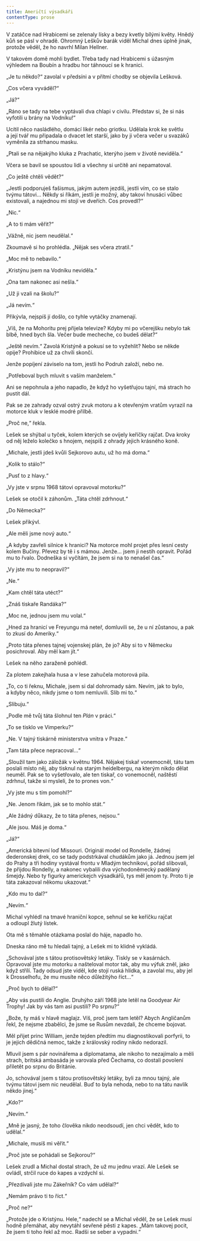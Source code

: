 ```yaml
---
title: Američtí výsadkáři
contentType: prose
---
```


<section>

V zatáčce nad Hrabicemi se zelenaly lísky a bezy kvetly bílými květy. Hnědý kůň se pásl v ohradě. Ohromný Leškův barák viděl Michal dnes úplně jinak, protože věděl, že ho navrhl Milan Hellner.

V takovém domě mohli bydlet. Třeba tady nad Hrabicemi s úžasným výhledem na Boubín a hradbu hor táhnoucí se k hranici.

„Je tu někdo?“ zavolal v předsíni a v přítmí chodby se objevila Lešková.

„Cos včera vyváděl?“

„Já?“

„Ráno se tady na tebe vyptávali dva chlapi v civilu. Představ si, že si nás vyfotili u brány na Vodníku!“

Ucítil něco nasládlého, domácí likér nebo griotku. Udělala krok ke světlu a její tvář mu připadala o dvacet let starší, jako by ji včera večer u svazáků vyměnila za strhanou masku.

„Ptali se na nějakýho kluka z Prachatic, kterýho jsem v životě neviděla.“

Včera se bavil se spoustou lidí a všechny si určitě ani nepamatoval.

„Co ještě chtěli vědět?“

„Jestli podporuješ fašismus, jakým autem jezdíš, jestli vím, co se stalo tvýmu tátovi… Někdy si říkám, jestli je možný, aby takoví hnusáci vůbec existovali, a najednou mi stojí ve dveřích. Cos provedl?“

„Nic.“

„A to ti mám věřit?“

„Vážně, nic jsem neudělal.“

Zkoumavě si ho prohlédla. „Nějak ses včera ztratil.“

„Moc mě to nebavilo.“

„Kristýnu jsem na Vodníku neviděla.“

„Ona tam nakonec asi nešla.“

„Už ji vzali na školu?“

„Já nevím.“

Přikývla, nejspíš jí došlo, co tyhle vytáčky znamenají.

„Víš, že na Mohoritu prej přijela televize? Kdyby mi po včerejšku nebylo tak blbě, hned bych šla. Večer bude mecheche, co budeš dělat?“

„Ještě nevím.“ Zavolá Kristýně a pokusí se to vyžehlit? Nebo se někde opije? Prohibice už za chvíli skončí.

Jenže popíjení záviselo na tom, jestli ho Podruh založí, nebo ne.

„Potřeboval bych mluvit s vaším manželem.“

Ani se nepohnula a jeho napadlo, že když ho vyšetřujou tajní, má strach ho pustit dál.

Pak se ze zahrady ozval ostrý zvuk motoru a k otevřeným vratům vyrazil na motorce kluk v lesklé modré přilbě.

„Proč ne,“ řekla.

</section>

<section>

Lešek se shýbal u tyček, kolem kterých se ovíjely keříčky rajčat. Dva kroky od něj leželo kolečko s hnojem, nejspíš z ohrady jejich krásného koně.

„Michale, jestli jdeš kvůli Sejkorovo autu, už ho má doma.“

„Kolik to stálo?“

„Pusť to z hlavy.“

„Vy jste v srpnu 1968 tátovi opravoval motorku?“

Lešek se otočil k záhonům. „Táta chtěl zdrhnout.“

„Do Německa?“

Lešek přikývl.

„Ale měli jsme nový auto.“

„A kdyby zavřeli silnice k hranici? Na motorce mohl projet přes lesní cesty kolem Bučiny. Převez by tě i s mámou. Jenže… jsem ji nestih opravit. Pořád mu to řvalo. Dodneška si vyčítám, že jsem si na to nenašel čas.“

„Vy jste mu to neopravil?“

„Ne.“

„Kam chtěl táta utéct?“

„Znáš tiskaře Randáka?“

„Moc ne, jednou jsem mu volal.“

„Hned za hranicí ve Freyungu má neteř, domluvili se, že u ní zůstanou, a pak to zkusí do Ameriky.“

„Proto táta přenes tajnej vojenskej plán, že jo? Aby si to v Ně­mecku posichroval. Aby měl kam jít.“

Lešek na něho zaraženě pohlédl.

Za plotem zakejhala husa a v lese zahučela motorová pila.

„To, co ti řeknu, Michale, jsem si dal dohromady sám. Nevím, jak to bylo, a kdyby něco, nikdy jsme o tom nemluvili. Slib mi to.“

„Slibuju.“

„Podle mě tvůj táta šlohnul ten _Plán_ v práci.“

„To se tisklo ve Vimperku?“

„Ne. V tajný tiskárně ministerstva vnitra v Praze.“

„Tam táta přece nepracoval…“

„Sloužil tam jako záložák v květnu 1964. Nějakej tiskař vonemocněl, tátu tam poslali místo něj, aby tisknul na starým heidelbergu, na kterým nikdo dělat neuměl. Pak se to vyšetřovalo, ale ten tiskař, co vonemocněl, naštěstí zdrhnul, takže si mysleli, že to prones von.“

„Vy jste mu s tím pomohl?“

„Ne. Jenom říkám, jak se to mohlo stát.“

„Ale žádný důkazy, že to táta přenes, nejsou.“

„Ale jsou. Máš je doma.“

„Já?“

„Americká bitevní loď Missouri. Originál model od Rondelle, žádnej dederonskej drek, co se tady podstrkával chudákům jako já. Jednou jsem jel do Prahy a tři hodiny vystával frontu v Mladým technikovi, pořád slibovali, že přijdou Rondelly, a nakonec vybalili dva východoněmecký padělaný šmejdy. Nebo ty figurky americ­kejch výsadkářů, tys měl jenom ty. Proto ti je táta zakazoval někomu ukazovat.“

„Kdo mu to dal?“

„Nevím.“

Michal vyhlédl na tmavé hraniční kopce, sehnul se ke keříčku rajčat a odloupl žlutý lístek.

Ota mě s těmahle otázkama poslal do háje, napadlo ho.

Dneska ráno mě tu hledali tajný, a Lešek mi to klidně vykládá.

„Schovával jste s tátou protisovětský letáky. Tiskly se v kasárnách. Opravoval jste mu motorku a našteloval motor tak, aby mu výfuk zněl, jako když střílí. Tady odsud jste viděl, kde stojí ruská hlídka, a zavolal mu, aby jel k Drosselhofu, že mu musíte něco důležitýho říct…“

„Proč bych to dělal?“

„Aby vás pustili do Anglie. Druhýho září 1968 jste letěl na Goodyear Air Trophy! Jak by vás tam asi pustili? Po srpnu?“

„Bože, ty máš v hlavě maglajz. Víš, proč jsem tam letěl? Abych Angličanům řekl, že nejsme zbabělci, že jsme se Rusům nevzdali, že chceme bojovat.

Měl přijet princ William, jenže tejden předtím mu diagnostikovali porfyrii, to je jejich dědičná nemoc, takže z královský rodiny nikdo nedorazil.

Mluvil jsem s pár novinářema a diplomatama, ale nikoho to nezajímalo a měli strach, britská ambasáda je varovala před Čechama, co dostali povolení přiletět po srpnu do Británie.

Jo, schovával jsem s tátou protisovětský letáky, byli za mnou tajný, ale tvýmu tátovi jsem nic neudělal. Buď to byla nehoda, nebo to na tátu navlík někdo jinej.“

„Kdo?“

„Nevím.“

„Mně je jasný, že toho člověka nikdo neodsoudí, jen chci vědět, kdo to udělal.“

„Michale, musíš mi věřit.“

„Proč jste se pohádali se Sejkorou?“

Lešek zrudl a Michal dostal strach, že už mu jednu vrazí. Ale Lešek se ovládl, strčil ruce do kapes a vzdychl si.

„Přezdívali jste mu Zákeřník? Co vám udělal?“

„Nemám právo ti to říct.“

„Proč ne?“

„Protože jde o Kristýnu. Hele,“ nadechl se a Michal věděl, že se Lešek musí hodně přemáhat, aby nevytáhl sevřené pěsti z kapes. „Mám takovej pocit, že jsem ti toho řekl až moc. Radši se seber a vypadni.“

</section>
